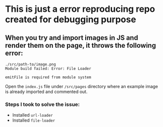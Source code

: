 # This is just a error reproducing repo created for debugging purpose

## When you try and import images in JS and render them on the page, it throws the following error:

```
./src/path-to/image.png
Module build failed: Error: File Loader

emitFile is required from module system
```


Open the `index.js` file under `/src/pages` directory where an example image is already imported and commented out.


### Steps I took to solve the issue:

+ Installed `url-loader`
+ Installed `file-loader`